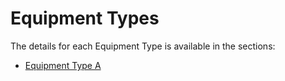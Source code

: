 ﻿# Equipment Types

The details for each Equipment Type is available in the sections:
* [Equipment Type A](/amsosram/techspec>connectiot>iotequipmenttypes>equipmenttypea)


